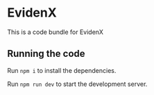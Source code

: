# EvidenX

This is a code bundle for EvidenX

## Running the code

Run `npm i` to install the dependencies.

Run `npm run dev` to start the development server.
